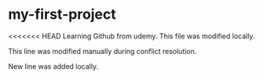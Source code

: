 # my-first-project
<<<<<<< HEAD
Learning Github from udemy. This file was modified locally. 

This line was modified manually during conflict resolution.

New line was added locally.